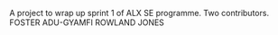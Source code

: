A project to wrap up sprint 1 of ALX SE programme. Two contributors.
FOSTER ADU-GYAMFI
ROWLAND JONES
